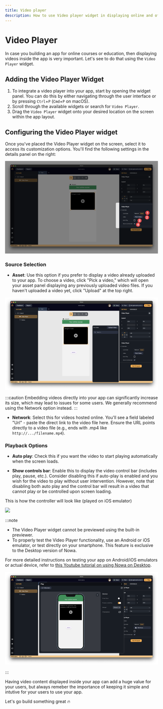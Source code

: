 ```yaml
---
title: Video player
description: How to use Video player widget in displaying online and offline videos
---
```


# Video Player 

In case you building an app for online courses or education, then displaying videos inside the app is very important. Let's see to do that using the `Video Player` widget.

## Adding the Video Player Widget

1. To integrate a video player into your app, start by opening the widget panel. You can do this by either navigating through the user interface or by pressing `Ctrl`+`P` (`Cmd`+`P` on macOS).
2. Scroll through the available widgets or search for `Video Player`.
3. Drag the `Video Player` widget onto your desired location on the screen within the app layout.

## Configuring the Video Player widget

Once you've placed the Video Player widget on the screen, select it to access its customization options. You'll find the following settings in the details panel on the right:

![](./img/videoplayer-overview.png)


### Source Selection


- **Asset**: Use this option if you prefer to display a video already uploaded to your app. To choose a video, click "Pick a video," which will open your asset panel displaying any previously uploaded video files. If you haven't uploaded a video yet, click "Upload" at the top right. 

![](./img/upload-video@2x.png)


:::caution
Embedding videos directly into your app can significantly increase its size, which may lead to issues for some users. We generally recommend using the Network option instead.
:::

- **Network**: Select this for videos hosted online. You'll see a field labeled "Url" - paste the direct link to the video file here. Ensure the URL points directly to a video file (e.g., ends with .mp4 like `http://.../filename.mp4`).

### Playback Options

- **Auto play**: Check this if you want the video to start playing automatically when the screen loads.

- **Show controls bar**: Enable this to display the video control bar (includes play, pause, etc.). Consider disabling this if auto-play is enabled and you wish for the video to play without user intervention. However, note that disabling both auto play and the control bar will result in a video that cannot play or be controlled upon screen loading.

This is how the controller will look like (played on iOS emulator)

![](./img/videoplayer-showcontroller.gif)


:::note

- The Video Player widget cannot be previewed using the built-in previewer.
- To properly test the Video Player functionality, use an Android or iOS emulator, or test directly on your smartphone. This feature is exclusive to the Desktop version of Nowa.


For more detailed instructions on testing your app on Android/iOS emulators or actual device, refer to [this Youtube tutorial on using Nowa on Desktop](https://www.youtube.com/watch?v=Iounj9Z_Q1Y&t=9s&pp=ygUMbm93YSBkZXNrdG9w).

![](./img/videoplayer-play.png)

:::


Having video content displayed inside your app can add a huge value for your users, but always remeber the importance of keeping it simple and intutive for your users to use your app. 

Let's go build something great 🔥 
